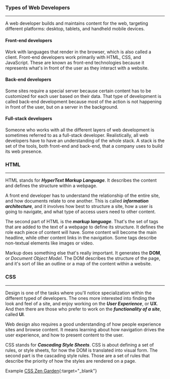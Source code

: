 ### Types of Web Developers
-----
A web developer builds and maintains content for the web, targeting different platforms: desktop, tablets, and handheld mobile devices. 

#### Front-end developers
Work with languages that render in the browser, which is also called a client. Front-end developers work primarily with HTML, CSS, and JavaScript. These are known as front-end technologies because it represents what's in front of the user as they interact with a website.

#### Back-end developers
Some sites require a special server because certain content has to be customized for each user based on their data. That type of development is called back-end development because most of the action is not happening in front of the user, but on a server in the background. 

#### Full-stack developers
Someone who works with all the different layers of web development is sometimes referred to as a full-stack developer. Realistically, all web developers have to have an understanding of the whole stack. A stack is the set of the tools, both front-end and back-end, that a company uses to build its web presence. 


### HTML
-----
HTML stands for ***HyperText Markup Language***. It describes the content and defines the structure within a webpage. 

A front end developer has to understand the relationship of the entire site, and how documents relate to one another. This is called ***information architecture***, and it involves how best to structure a site, how a user is going to navigate, and what type of access users need to other content. 

The second part of HTML is the ***markup language***. That's the set of tags that are added to the text of a webpage to define its structure.  It defines the role each piece of content will have. Some content will become the main headline, while other content links in the navigation. Some tags describe non-textual elements like images or video. 

Markup does something else that's really important. It generates the **DOM**, or *Document Object Model*. The DOM describes the structure of the page, and it's sort of like an outline or a map of the content within a website.


### CSS
-----
Design is one of the tasks where you'll notice specialization within the different typed of developers. The ones more interested into finding the look and feel of a site, and enjoy working on the ***User Experience***, or **UX**. And then there are those who prefer to work on the ***functionality of a site***, called **UI**.

Web design also requires a good understanding of how people experience sites and browse content. It means learning about how navigation drives the user experience, and how to present content to the user.

CSS stands for ***Cascading Style Sheets***. CSS is about defining a set of rules, or style sheets, for how the DOM is translated into visual form. The second part is the cascading style rules. Those are a set of rules that describe the priority of how the styles are rendered on a page.

Example [CSS Zen Garden](http://www.csszengarden.com/){:target="_blank"}

